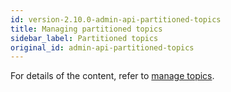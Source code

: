 ```yaml
---
id: version-2.10.0-admin-api-partitioned-topics
title: Managing partitioned topics
sidebar_label: Partitioned topics
original_id: admin-api-partitioned-topics
---
```


For details of the content, refer to [manage topics](admin-api-topics.md).